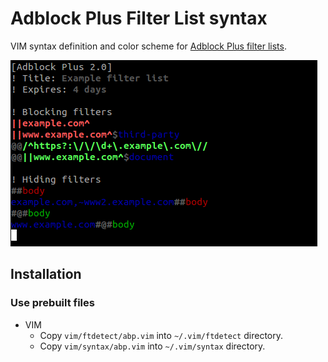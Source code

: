 # Adblock Plus Filter List syntax

VIM syntax definition and color scheme for [Adblock Plus filter lists][abp].

![VIM screenshot](.github/images/vim.png)

## Installation

### Use prebuilt files

- VIM
    - Copy `vim/ftdetect/abp.vim` into `~/.vim/ftdetect` directory.
    - Copy `vim/syntax/abp.vim` into `~/.vim/syntax` directory.

[abp]: https://adblockplus.org/en/filters
